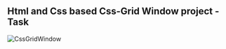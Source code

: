 Html and Css based Css-Grid Window project - Task
---

![CssGridWindow](https://github.com/r4nd3l/CssGridWindow/blob/master/img/sample.gif)
